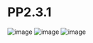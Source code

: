 # PP2.3.1
![image](https://github.com/ivan866666/PP2.3.1/assets/134066841/8b3f438f-3a74-43f0-ac00-7b2cef654e01)
![image](https://github.com/ivan866666/PP2.3.1/assets/134066841/7b051ba5-369b-410e-9745-5a88b6c00782)
![image](https://github.com/ivan866666/PP2.3.1/assets/134066841/b7d9513e-4194-426a-8f9d-a1fb3d9e0601)

